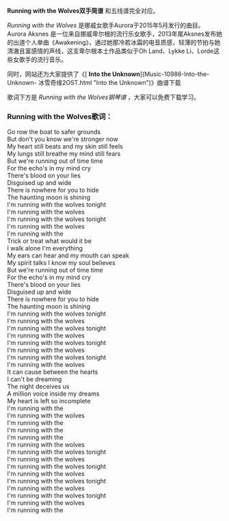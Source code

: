 

**Running with the Wolves双手简谱** 和五线谱完全对应。

_Running with the Wolves_ 是挪威女歌手Aurora于2015年5月发行的曲目。Aurora Aksnes
是一位来自挪威卑尔根的流行乐女歌手，2013年尾Aksnes发布她的出道个人单曲《Awakening》，通过她那冷若冰霜的电音质感，轻薄的节拍与她清澈且富感情的声线，这支卑尔根本土作品类似于Oh
Land、Lykke Li、Lorde这些女歌手的流行音乐。

同时，网站还为大家提供了《[ **Into the Unknown**](Music-10986-Into-the-Unknown-
冰雪奇缘2OST.html "Into the Unknown")》曲谱下载

歌词下方是 _Running with the Wolves钢琴谱_ ，大家可以免费下载学习。

### Running with the Wolves歌词：

Go row the boat to safer grounds  
But don't you know we're stronger now  
My heart still beats and my skin still feels  
My lungs still breathe my mind still fears  
But we're running out of time time  
For the echo's in my mind cry  
There's blood on your lies  
Disguised up and wide  
There is nowhere for you to hide  
The haunting moon is shining  
I'm running with the wolves tonight  
I'm running with the wolves  
I'm running with the wolves tonight  
I'm running with the wolves  
I'm running with the  
Trick or treat what would it be  
I walk alone I'm everything  
My ears can hear and my mouth can speak  
My spirit talks I know my soul believes  
But we're running out of time time  
For the echo's in my mind cry  
There's blood on your lies  
Disguised up and wide  
There is nowhere for you to hide  
The haunting moon is shining  
I'm running with the wolves tonight  
I'm running with the wolves  
I'm running with the wolves tonight  
I'm running with the wolves  
I'm running with the wolves tonight  
I'm running with the wolves  
I'm running with the wolves tonight  
I'm running with the wolves  
It can cause between the hearts  
I can't be dreaming  
The night deceives us  
A million voice inside my dreams  
My heart is left so incomplete  
I'm running with the  
I'm running with the wolves  
I'm running with the  
I'm running with the  
I'm running with the  
I'm running with the wolves  
I'm running with the wolves tonight  
I'm running with the wolves  
I'm running with the wolves tonight  
I'm running with the wolves  
I'm running with the wolves tonight  
I'm running with the wolves  
I'm running with the wolves tonight  
I'm running with the wolves  
I'm running with the

